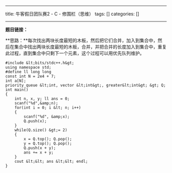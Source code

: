 
--- 
title:  牛客假日团队赛2 - C - 修围栏（思维） 
tags: []
categories: [] 

---
**题目链接：**

**思路：**每次找出两块长度最短的木板，然后把它们合并，加入到集合中，然后在集合中找出两块长度最短的木板，合并，并把合并的长度加入到集合中，重复此过程，直到集合中只剩下一个元素，这个过程可以用优先队列维护。

```
#include &lt;bits/stdc++.h&gt;
using namespace std;
#define ll long long
const int N = 2e4 + 7;
int a[N];
priority_queue &lt;int, vector &lt;int&gt;, greater&lt;int&gt; &gt; Q;
int main()
{
    int n, x, y; ll ans = 0;
    scanf("%d",&amp;n);
    for(int i = 0; i &lt; n; i++)
    {
        scanf("%d", &amp;x);
        Q.push(x);
    }
    while(Q.size() &gt;= 2)
    {
        x = Q.top(); Q.pop();
        y = Q.top(); Q.pop();
        Q.push(x + y);
        ans += x + y;
    }
    cout &lt;&lt; ans &lt;&lt; endl;
}

```

 
